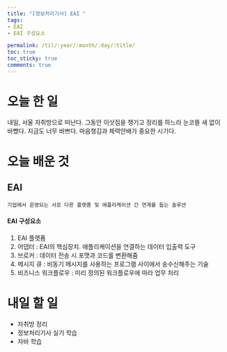 ```yaml
---
title: "[정보처리기사] EAI "
tags:
- EAI
- EAI 구성요소

permalink: /til/:year/:month/:day/:title/
toc: true
toc_sticky: true
comments: true
---
```


# 오늘 한 일
내일, 서울 자취방으로 떠난다.
그동안 이삿짐을 챙기고 정리를 하느라 눈코뜰 새 없이 바빴다.
지금도 너무 바쁘다.
마음챙김과 체력안배가 중요한 시기다.

# 오늘 배운 것

## EAI
```
기업에서 운영되는 서로 다른 플랫폼 및 애플리케이션 간 연계를 돕는 솔루션
```

#### EAI 구성요소
1. EAI 플랫폼
2. 어댑터 : EAI의 핵심장치. 애플리케이션을 연결하는 데이터 입출력 도구
3. 브로커 : 데이터 전송 시 포맷과 코드를 변환해줌
4. 메시지 큐 : 비동기 메시지를 사용하는 프로그램 사이에서 송수신해주는 기술
5. 비즈니스 워크플로우 : 미리 정의된 워크플로우에 따라 업무 처리


# 내일 할 일
- 자취방 정리
- 정보처리기사 실기 학습
- 자바 학습

